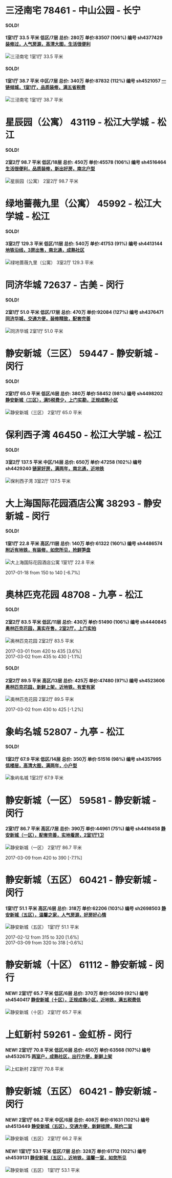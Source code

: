 # 三泾南宅 78461 - 中山公园 - 长宁

#### SOLD!
#### 1室1厅 33.5 平米 低区/7层 总价: 280万 单价:83507 (106%) 编号 sh4377429 [装修过，人气房源，高清大图，生活很便利](https://href.li/?http://sh.lianjia.com/ershoufang/sh4377429.html)

![三泾南宅 1室1厅 33.5 平米](http://cdn1.dooioo.com/fetch/vp/fy/gi/20161105/197346b5-7cd4-4904-8729-a634eaef261c.jpg_200x150.jpg)



    
#### SOLD!
#### 1室1厅 38.7 平米 中区/7层 总价: 340万 单价:87832 (112%) 编号 sh4521057 [一链倾城，1室1厅，品质装修，满五省税费](https://href.li/?http://sh.lianjia.com/ershoufang/sh4521057.html)

![三泾南宅 1室1厅 38.7 平米](http://cdn1.dooioo.com/fetch/vp/fy/gi/20170226/36c68bbf-da3a-4f6b-a520-6448c71b5dc3.jpg_200x150.jpg)



    


# 星辰园（公寓） 43119 - 松江大学城 - 松江

#### SOLD!
#### 2室2厅 98.7 平米 低区/18层 总价: 450万 单价:45578 (106%) 编号 sh4516464 [生活很便利，品质装修，新出好房，南北户型](https://href.li/?http://sh.lianjia.com/ershoufang/sh4516464.html)

![星辰园（公寓） 2室2厅 98.7 平米](http://cdn7.dooioo.com/static/img/new-version/default_block.png)



    


# 绿地蔷薇九里（公寓） 45992 - 松江大学城 - 松江

#### SOLD!
#### 3室2厅 129.3 平米 低区/11层 总价: 540万 单价:41753 (91%) 编号 sh4413144 [地铁沿线，3房出售，南北通，成熟社区](https://href.li/?http://sh.lianjia.com/ershoufang/sh4413144.html)

![绿地蔷薇九里（公寓） 3室2厅 129.3 平米](http://cdn7.dooioo.com/static/img/new-version/default_block.png)



    


# 同济华城 72637 - 古美 - 闵行

#### SOLD!
#### 2室1厅 51.0 平米 低区/17层 总价: 470万 单价:92084 (127%) 编号 sh4376471 [同济华城，交通方便，装修精致，配套完善](https://href.li/?http://sh.lianjia.com/ershoufang/sh4376471.html)

![同济华城 2室1厅 51.0 平米](http://cdn1.dooioo.com/fetch/vp/fy/gi/20161106/08e954b0-ae0d-40bc-a2cb-ec652b9afb4b.jpg_200x150.jpg)



    


# 静安新城（三区） 59447 - 静安新城 - 闵行

#### SOLD!
#### 2室1厅 65.0 平米 低区/6层 总价: 380万 单价:58452 (98%) 编号 sh4498202 [静安新城（三区），满5税费少，上门实勘，正规成熟小区](https://href.li/?http://sh.lianjia.com/ershoufang/sh4498202.html)

![静安新城（三区） 2室1厅 65.0 平米](http://cdn1.dooioo.com/fetch/vp/fy/gi/20170207/095255ec-2dcf-4c65-a7f1-466048ae7b86.jpg_200x150.jpg)



    


# 保利西子湾 46450 - 松江大学城 - 松江

#### SOLD!
#### 3室2厅 137.5 平米 中区/14层 总价: 650万 单价:47258 (102%) 编号 sh4429240 [链家好房，满两年，南北通，近地铁](https://href.li/?http://sh.lianjia.com/ershoufang/sh4429240.html)

![保利西子湾 3室2厅 137.5 平米](http://cdn1.dooioo.com/fetch/vp/fy/gi/20161210/b00d54a6-29a6-40c1-b112-18d17e5faa82.jpg_200x150.jpg)



    


# 大上海国际花园酒店公寓 38293 - 静安新城 - 闵行

#### SOLD!
#### 1室1厅 22.8 平米 高区/11层 总价: 140万 单价:61322 (160%) 编号 sh4486574 [附近有地铁，有装修，如您所见，抢鲜笋盘](https://href.li/?http://sh.lianjia.com/ershoufang/sh4486574.html)

![大上海国际花园酒店公寓 1室1厅 22.8 平米](http://cdn7.dooioo.com/static/img/new-version/default_block.png)

2017-01-18 from 150 to 140 [-6.7%]

    


# 奥林匹克花园 48708 - 九亭 - 松江

#### SOLD!
#### 2室2厅 83.5 平米 低区/11层 总价: 430万 单价:51490 (106%) 编号 sh4440845 [奥林匹克花园，真实在售，2室2厅，上门实拍](https://href.li/?http://sh.lianjia.com/ershoufang/sh4440845.html)

![奥林匹克花园 2室2厅 83.5 平米](http://cdn1.dooioo.com/fetch/vp/fy/gi/20161217/22da76e7-46b7-4cef-950e-0d9c8ace4f13.jpg_200x150.jpg)

2017-03-01 from 420 to 435 [3.6%]<br />2017-03-02 from 435 to 430 [-1.1%]

    
#### SOLD!
#### 2室2厅 89.5 平米 高区/13层 总价: 425万 单价:47480 (97%) 编号 sh4523606 [奥林匹克花园，新鲜上架，近地铁，有爱有家](https://href.li/?http://sh.lianjia.com/ershoufang/sh4523606.html)

![奥林匹克花园 2室2厅 89.5 平米](http://cdn7.dooioo.com/static/img/new-version/default_block.png)

2017-03-02 from 430 to 425 [-1.2%]

    


# 象屿名城 52807 - 九亭 - 松江

#### SOLD!
#### 1室2厅 67.9 平米 低区/14层 总价: 350万 单价:51516 (98%) 编号 sh4357995 [低楼层，高清大图，满两年，小户型](https://href.li/?http://sh.lianjia.com/ershoufang/sh4357995.html)

![象屿名城 1室2厅 67.9 平米](http://cdn1.dooioo.com/fetch/vp/fy/gi/20161107/8e8893d1-2b08-4edc-965a-3b160a8b3ad8.jpg_200x150.jpg)



    


# 静安新城（一区） 59581 - 静安新城 - 闵行

#### 2室1厅 86.7 平米 高区/7层 总价: 390万 单价:44961 (75%) 编号 sh4416458 [静安新城（一区），配套完善，实地看房，2室1厅1卫](https://href.li/?http://sh.lianjia.com/ershoufang/sh4416458.html)

![静安新城（一区） 2室1厅 86.7 平米](http://cdn1.dooioo.com/fetch/vp/fy/gi/20160619/efbf550a-6961-4ed4-901e-c1ee2988b318.jpg_200x150.jpg)

2017-03-09 from 420 to 390 [-7.1%]

    


# 静安新城（五区） 60421 - 静安新城 - 闵行

#### 1室1厅 51.1 平米 高区/6层 总价: 318万 单价:62206 (103%) 编号 sh2698503 [静安新城（五区），温馨之家，人气房源，好房好心情](https://href.li/?http://sh.lianjia.com/ershoufang/sh2698503.html)

![静安新城（五区） 1室1厅 51.1 平米](http://cdn1.dooioo.com/fetch/vp/fy/gi/20160519/b5250ca8-2a55-4488-8ca5-a18c03d9e195.jpg_200x150.jpg)

2017-02-12 from 315 to 320 [1.6%]<br />2017-03-09 from 320 to 318 [-0.6%]

    


# 静安新城（十区） 61112 - 静安新城 - 闵行

#### NEW! 2室1厅 65.7 平米 低区/6层 总价: 370万 单价:56299 (92%) 编号 sh4540417 [静安新城（十区），正规成熟小区，近地铁，满五税费低](https://href.li/?http://sh.lianjia.com/ershoufang/sh4540417.html)

![静安新城（十区） 2室1厅 65.7 平米](http://cdn1.dooioo.com/fetch/vp/fy/gi/20160115/24d1341b-0615-466a-983d-620468e75c87.jpg_200x150.jpg)

    


# 上虹新村 59261 - 金虹桥 - 闵行

#### NEW! 2室1厅 70.8 平米 低区/6层 总价: 450万 单价:63568 (107%) 编号 sh4532675 [两室户，成熟社区，出行方便，新鲜上架](https://href.li/?http://sh.lianjia.com/ershoufang/sh4532675.html)

![上虹新村 2室1厅 70.8 平米](http://cdn1.dooioo.com/fetch/vp/fy/gi/20170304/2c35806a-fb88-4f01-b348-1489c53b25a6.jpg_200x150.jpg)

    


# 静安新城（五区） 60421 - 静安新城 - 闵行

#### NEW! 2室1厅 66.2 平米 中区/6层 总价: 408万 单价:61631 (102%) 编号 sh4513449 [静安新城（五区），交通方便，新鲜挂牌，简约二室](https://href.li/?http://sh.lianjia.com/ershoufang/sh4513449.html)

![静安新城（五区） 2室1厅 66.2 平米](http://cdn1.dooioo.com/fetch/vp/fy/gi/20170219/cc369a2e-b30f-4bbd-88a4-c6022ff0f4fa.jpg_200x150.jpg)

    
#### NEW! 1室1厅 53.1 平米 低区/7层 总价: 328万 单价:61712 (102%) 编号 sh4539131 [静安新城（五区），近地铁，温馨一室，如您所见](https://href.li/?http://sh.lianjia.com/ershoufang/sh4539131.html)

![静安新城（五区） 1室1厅 53.1 平米](http://cdn7.dooioo.com/static/img/new-version/default_block.png)

    


